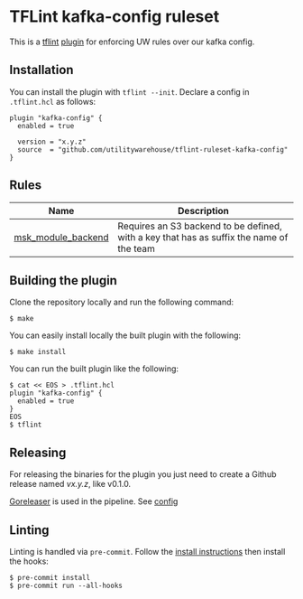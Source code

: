 # TFLint kafka-config ruleset

This is a [tflint](https://github.com/terraform-linters/tflint) [plugin](https://github.com/terraform-linters/tflint/blob/master/docs/developer-guide/plugins.md) for enforcing UW rules over our kafka config.

## Installation

You can install the plugin with `tflint --init`. Declare a config in `.tflint.hcl` as follows:

```hcl
plugin "kafka-config" {
  enabled = true

  version = "x.y.z"
  source  = "github.com/utilitywarehouse/tflint-ruleset-kafka-config"
}
```

## Rules

| Name                                              | Description                                                                              |
|---------------------------------------------------|------------------------------------------------------------------------------------------|
| [msk_module_backend](rules/msk_module_backend.md) | Requires an S3 backend to be defined, with a key that has as suffix the name of the team |


## Building the plugin

Clone the repository locally and run the following command:

```
$ make
```

You can easily install locally the built plugin with the following:

```
$ make install
```

You can run the built plugin like the following:

```
$ cat << EOS > .tflint.hcl
plugin "kafka-config" {
  enabled = true
}
EOS
$ tflint
```

## Releasing

For releasing the binaries for the plugin you just need to create a Github release named _vx.y.z_, like v0.1.0.

[Goreleaser](https://goreleaser.com/) is used in the pipeline. See [config](.goreleaser.yaml)

## Linting

Linting is handled via `pre-commit`. Follow the [install
instructions](https://pre-commit.com/#install) then install the hooks:

``` console
$ pre-commit install
$ pre-commit run --all-hooks
```
